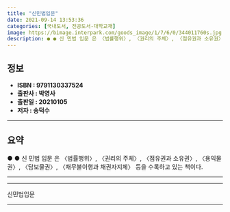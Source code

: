 ```yaml
---
title: "신민법입문"
date: 2021-09-14 13:53:36
categories: [국내도서, 전공도서-대학교재]
image: https://bimage.interpark.com/goods_image/1/7/6/0/344011760s.jpg
description: ● ● 신 민법 입문 은 〈법률행위〉, 〈권리의 주체〉, 〈점유권과 소유권〉, 〈용익물권〉, 〈담보물권〉, 〈채무불이행과 채권자지체〉 등을 수록하고 있는 책이다.
---
```


## **정보**

- **ISBN : 9791130337524**
- **출판사 : 박영사**
- **출판일 : 20210105**
- **저자 : 송덕수**

------



## **요약**

●  ●  신 민법 입문 은 〈법률행위〉, 〈권리의 주체〉, 〈점유권과 소유권〉, 〈용익물권〉, 〈담보물권〉, 〈채무불이행과 채권자지체〉 등을 수록하고 있는 책이다.

------



------


신민법입문 

------


